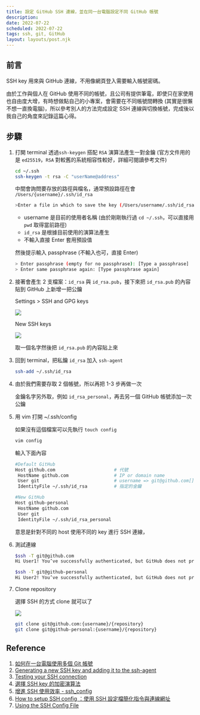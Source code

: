 ```yaml
---
title: 設定 GitHub SSH 連線，並在同一台電腦設定不同 GitHub 帳號
description:
date: 2022-07-22
scheduled: 2022-07-22
tags: ssh, git, GitHub
layout: layouts/post.njk
---
```


## 前言

SSH key 用來與 GitHub 連線，不用像網頁登入需要輸入帳號密碼。

由於工作與個人在 GitHub 使用不同的帳號，且公司有提供筆電，即使只在家使用也自由度大增，有時想做點自己的小專案，會需要在不同帳號間轉換 (其實是很懶不想一直換電腦)，所以參考別人的方法完成設定 SSH 連線與切換帳號，完成後以我自己的角度來記錄這篇心得。

## 步驟

1. 打開 terminal 透過`ssh-keygen` 搭配 `RSA` 演算法產生一對金鑰 (官方文件用的是 `ed25519`，`RSA` 對較舊的系統相容性較好，詳細可閱讀參考文件)

    ```bash
    cd ~/.ssh
    ssh-keygen -t rsa -C "userName@address"
    ```

    中間會詢問要存放的路徑與檔名，通常預設路徑在會 `/Users/{username}/.ssh/id_rsa`

    ```bash
    >Enter a file in which to save the key (/Users/username/.ssh/id_rsa): [Press enter]
    ```
    - username 是目前的使用者名稱 (由於剛剛執行過 `cd ~/.ssh`，可以直接用 `pwd` 取得當前路徑)
    - `id_rsa` 是根據目前使用的演算法產生
    - 不輸入直接 Enter 套用預設值

    然後提示輸入 passphrase (不輸入也可，直接 Enter)

    ```bash
    > Enter passphrase (empty for no passphrase): [Type a passphrase]
    > Enter same passphrase again: [Type passphrase again]
    ```

2. 接著會產生 2 支檔案：`id_rsa` 與 `id_rsa.pub`，接下來把 `id_rsa.pub` 的內容貼到 GitHub 上新增一把公鑰

    Settings > SSH and GPG keys

    ![](https://i.imgur.com/QG7envj.png)

    New SSH keys

    ![](https://i.imgur.com/kkNtkQA.png)

    取一個名字然後把 `id_rsa.pub` 的內容貼上來

3. 回到 terminal，把私鑰 `id_rsa` 加入 `ssh-agent`

    ```bash
    ssh-add ~/.ssh/id_rsa
    ```

4. 由於我們需要存取 2 個帳號，所以再把 1-3 步再做一次

    金鑰名字另外取，例如 `id_rsa_personal`，再去另一個 GitHub 帳號添加一次公鑰

5. 用 vim 打開 ~/.ssh/config

    如果沒有這個檔案可以先執行 `touch config`

    ```bash
    vim config
    ```

    輸入下面內容

    ```bash
    #Default GitHub
    Host github.com                      # 代號
     HostName github.com                 # IP or domain name
     User git                            # username => git@github.com[]
     IdentityFile ~/.ssh/id_rsa          # 指定的金鑰

    #New GitHub
    Host github-personal
     HostName github.com
     User git
     IdentityFile ~/.ssh/id_rsa_personal
    ```

    意思是針對不同的 host 使用不同的 key 進行 SSH 連線，

6. 測試連線

    ```bash
    $ssh -T git@github.com
    Hi User1! You’ve successfully authenticated, but GitHub does not provide shell access.

    $ssh -T git@github-personal
    Hi User2! You’ve successfully authenticated, but GitHub does not provide shell access.
    ```

7. Clone repository

    選擇 SSH 的方式 clone 就可以了

    ![](https://i.imgur.com/p2vdSxz.png)
    
    ```bash
    git clone git@github.com:{username}/{repository}
    git clone git@github-personal:{username}/{repository}
    ```

## Reference

1. [如何在一台電腦使用多個 Git 帳號](https://medium.com/@hyWang/%E5%A6%82%E4%BD%95%E5%9C%A8%E4%B8%80%E5%8F%B0%E9%9B%BB%E8%85%A6%E4%BD%BF%E7%94%A8%E5%A4%9A%E5%80%8Bgit%E5%B8%B3%E8%99%9F-907c8eadbabf)
1. [Generating a new SSH key and adding it to the ssh-agent](https://docs.github.com/en/authentication/connecting-to-github-with-ssh/generating-a-new-ssh-key-and-adding-it-to-the-ssh-agent)
1. [Testing your SSH connection](https://docs.github.com/en/authentication/connecting-to-github-with-ssh/testing-your-ssh-connection)
1. [選擇 SSH key 的加密演算法](https://medium.com/@honglong/%E9%81%B8%E6%93%87-ssh-key-%E7%9A%84%E5%8A%A0%E5%AF%86%E6%BC%94%E7%AE%97%E6%B3%95-70ca45c94d8e)
1. [增進 SSH 使用效率 - ssh_config](https://chusiang.gitbooks.io/working-on-gnu-linux/content/20.ssh_config.html)
1. [How to setup SSH config ：使用 SSH 設定檔簡化指令與連線網址](https://medium.com/%E6%B5%A6%E5%B3%B6%E5%A4%AA%E9%83%8E%E7%9A%84%E6%B0%B4%E6%97%8F%E7%BC%B8/how-to-setup-ssh-config-%E4%BD%BF%E7%94%A8-ssh-%E8%A8%AD%E5%AE%9A%E6%AA%94-74ad46f99818)
1. [Using the SSH Config File](https://linuxize.com/post/using-the-ssh-config-file/)